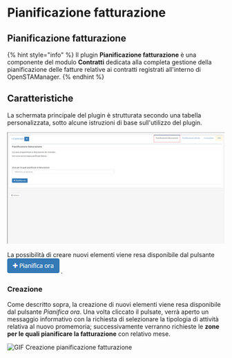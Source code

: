 # Pianificazione fatturazione

## **Pianificazione fatturazione**

{% hint style="info" %}
Il plugin **Pianificazione fatturazione** è una componente del modulo **Contratti** dedicata alla completa gestione della pianificazione delle fatture relative ai contratti registrati all'interno di OpenSTAManager.
{% endhint %}

## Caratteristiche

La schermata principale del plugin è strutturata secondo una tabella personalizzata, sotto alcune istruzioni di base sull'utilizzo del plugin.

![Plugin pianificazione fatturazione](../../../../.gitbook/assets/pianificazionefatturazione.PNG)

La possibilità di creare nuovi elementi viene resa disponibile dal pulsante ![](../../../../.gitbook/assets/pianificaora.PNG) _._

### Creazione

Come descritto sopra, la creazione di nuovi elementi viene resa disponibile dal pulsante _Pianifica ora_. Una volta cliccato il pulsate, verrà aperto un messaggio informativo con la richiesta di selezionare la tipologia di attività relativa al nuovo promemoria; successivamente verranno richieste le **zone per le quali pianificare la fatturazione** con relativo mese.

![GIF Creazione pianificazione fatturazione](https://github.com/devcode-it/openstamanager-docs/tree/5242b6a23c677db2f5451152c8e4c4aded3a99cf/.gitbook/assets/pianificazionefatturazione-1.gif)


